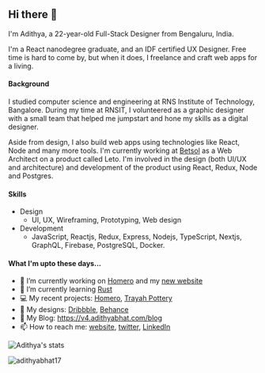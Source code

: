 ## Hi there 👋

<!--
**AdithyaBhat17/AdithyaBhat17** is a ✨ _special_ ✨ repository because its `README.md` (this file) appears on your GitHub profile.
-->

I'm Adithya, a 22-year-old Full-Stack Designer from Bengaluru, India.  

I'm a React nanodegree graduate, and an IDF certified UX Designer. Free time is hard to come by, but when it does, I freelance and craft web apps for a living.  

#### Background 

I studied computer science and engineering at RNS Institute of Technology, Bangalore. During my time at RNSIT, I volunteered as a graphic designer with a small team that helped me jumpstart and hone my skills as a digital designer.  

Aside from design, I also build web apps using technologies like React, Node and many more tools. I'm currently working at [Betsol](https://betsol.com) as a Web Architect on a product called Leto. I'm involved in the design (both UI/UX and architecture) and development of the product using React, Redux, Node and Postgres.

#### Skills

- Design
  - UI, UX, Wireframing, Prototyping, Web design
- Development
  - JavaScript, Reactjs, Redux, Express, Nodejs, TypeScript, Nextjs, GraphQL, Firebase, PostgreSQL, Docker.
  
#### What I'm upto these days...

- 🔭 I’m currently working on [Homero](https://heyhomero.com) and my [new website](https://v4.adithyabhat.com/)
- 🌱 I’m currently learning [Rust](https://rust-lang.org)
- 💻 My recent projects: [Homero](https://heyhomero.com), [Trayah Pottery](https://trayahpottery.com)
- 🎨 My designs: [Dribbble](https://dribbble.com/adithyanr), [Behance](https://behance.net/adithyabhat)
- 📑 My Blog: https://v4.adithyabhat.com/blog
- 📫 How to reach me: [website](https://v4.adithyabhat.com/contact), [twitter](https://twitter.com/adithya__nr), [LinkedIn](https://linkedin.com/in/adithya-nr)

![Adithya's stats](https://github-readme-stats.vercel.app/api?username=adithyabhat17&show_icons=true&hide_title=true)  

<img align="center" src="https://github-readme-stats.vercel.app/api/top-langs/?username=adithyabhat17&hide=css,html" alt="adithyabhat17" />


